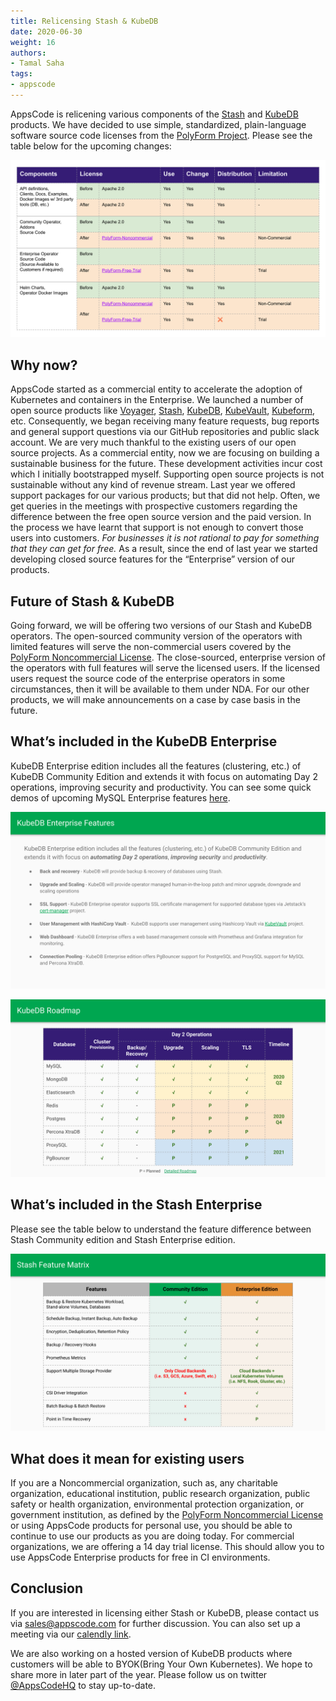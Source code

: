 ```yaml
---
title: Relicensing Stash & KubeDB
date: 2020-06-30
weight: 16
authors:
- Tamal Saha
tags:
- appscode
---
```


AppsCode is relicening various components of the [Stash](https://stash.run) and [KubeDB](https://kubedb.com) products. We have decided to use simple, standardized, plain-language software source code licenses from the [PolyForm Project](https://polyformproject.org/). Please see the table below for the upcoming changes:

![AppsCode License Overview](appscode-license-overview.svg)

## Why now?
AppsCode started as a commercial entity to accelerate the adoption of Kubernetes and containers in the Enterprise. We launched a number of open source products like [Voyager](https://voyagermesh.com), [Stash](https://stash.run), [KubeDB](https://kubedb.com), [KubeVault](https://kubevault.com), [Kubeform](https://kubeform.com), etc. Consequently, we began receiving many feature requests, bug reports and general support questions via our GitHub repositories and public slack account. We are very much thankful to the existing users of our open source projects. As a commercial entity, now we are focusing on building a sustainable business for the future. These development activities incur cost which I initially bootstrapped myself. Supporting open source projects is not sustainable without any kind of revenue stream. Last year we offered support packages for our various products; but that did not help. Often, we get queries in the meetings with prospective customers regarding the difference between the free open source version and the paid version. In the process we have learnt that support is not enough to convert those users into customers. *For businesses it is not rational to pay for something that they can get for free.* As a result, since the end of last year we started developing closed source features for the “Enterprise” version of our products.

## Future of Stash & KubeDB

Going forward, we will be offering two versions of our Stash and KubeDB operators. The open-sourced community version of the operators with limited features will serve the non-commercial users covered by the [PolyForm Noncommercial License](https://polyformproject.org/licenses/noncommercial/1.0.0/). The close-sourced, enterprise version of the operators with full features  will serve the licensed users. If the licensed users request the source code of the enterprise operators in some circumstances, then it will be available to them under NDA. For our other products, we will make announcements on a case by case basis in the future.

## What’s included in the KubeDB Enterprise

KubeDB Enterprise edition includes all the features (clustering, etc.) of KubeDB Community Edition and extends it with focus on automating Day 2 operations, improving security and productivity. You can see some quick demos of upcoming MySQL Enterprise features [here](https://www.youtube.com/playlist?list=PLoiT1Gv2KR1imxr13HareDzWfUvsWWtVY).

![KubeDB Enterprise](kubedb-enterprise.svg)

![KubeDB Roadmap](kubedb-roadmap.svg)

## What’s included in the Stash Enterprise

Please see the table below to understand the feature difference between Stash Community edition and Stash Enterprise edition.

![Stash Feature Matrix](stash-feature-matrix.svg)

## What does it mean for existing users

If you are a Noncommercial organization, such as, any charitable organization, educational institution, public research organization, public safety or health organization, environmental protection organization, or government institution, as defined by the [PolyForm Noncommercial License](https://polyformproject.org/licenses/noncommercial/1.0.0/) or using AppsCode products for personal use, you should be able to continue to use our products as you are doing today. For commercial organizations, we are offering a 14 day trial license. This should allow you to use AppsCode Enterprise products for free in CI environments.

## Conclusion

If you are interested in licensing either Stash or KubeDB, please contact us via sales@appscode.com for further discussion. You can also set up a meeting via our [calendly link](https://calendly.com/appscode/30min).

We are also working on a hosted version of KubeDB products where customers will be able to BYOK(Bring Your Own Kubernetes). We hope to share more in later part of the year. Please follow us on twitter [@AppsCodeHQ](https://twitter.com/intent/follow?screen_name=AppsCodeHQ) to stay up-to-date.
